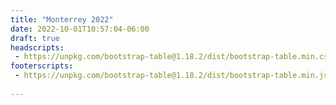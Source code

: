 ```yaml
---
title: "Monterrey 2022"
date: 2022-10-01T10:57:04-06:00
draft: true
headscripts:
 - https://unpkg.com/bootstrap-table@1.18.2/dist/bootstrap-table.min.css
footerscripts:
 - https://unpkg.com/bootstrap-table@1.18.2/dist/bootstrap-table.min.js
 
---
```


